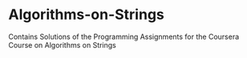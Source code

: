 # Algorithms-on-Strings
Contains Solutions of the Programming Assignments for the Coursera Course on Algorithms on Strings
